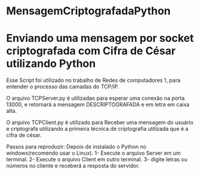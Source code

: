 # MensagemCriptografadaPython

# Enviando uma mensagem por socket criptografada com Cifra de César utilizando Python 

Esse Script foi utilizado no trabalho de Redes de computadores 1, para entender o processo das camadas do TCP/IP.

O arquivo TCPServer.py é utilizadao para esperar uma conexão na porta 13000, e retornará a mensagem DESCRIPTOGRAFADA e em letra em caixa alta.

O arquivo TCPClient.py é utilizado para Receber uma mensagem do usuário e criptografa utilizando a primeira técnica de criptografia utilizada que é a cifra de césar.

Passos para reproduzir:
Depois de instalado o Python no windows(recomendo usar o Linux).
  1- Execute o arquivo Server em um terminal.
  2- Execute o arquivo Client em outro terminal.
  3- digite letras ou números no cliente e receberá a resposta do servidor.
